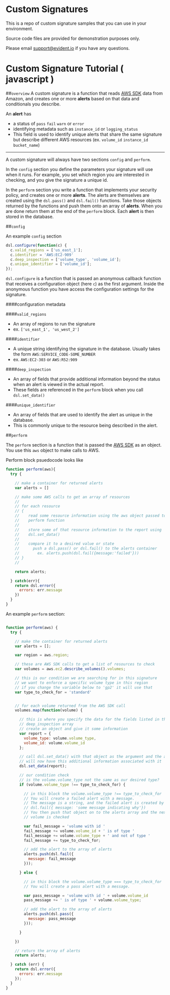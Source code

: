 # Custom Signatures

This is a repo of custom signature samples that you can use in your environment.

Source code files are provided for demonstration purposes only.

Please email support@evident.io if you have any questions.

# Custom Signature Tutorial ( javascript )

##`overview`
A custom signature is a function that reads [AWS SDK](http://docs.aws.amazon.com/sdkforruby/api/) data from Amazon, and creates one or more __alerts__ based on that data and conditionals you describe.  

An __alert__ has
* a status of `pass` `fail` `warn` or `error`
* identifying metadata such as `instance_id` or `logging_status`
* This field is used to identify unique alerts that share the same signature but describe different AWS resources (ex. `volume_id` `instance_id` `bucket_name`)

* * *

A custom signature will always have two sections `config` and `perform`.  

In the `config` section you define the parameters your signature will use when it runs. For example, you set which region you are interested in checking, and you give the signature a unique id.

In the `perform` section you write a function that implements your security policy, and creates one or more __alerts__.  The alerts are themselves are created using the `dsl.pass()` and `dsl.fail()` functions. Take those objects returned by the functions and push them onto an array of __alerts__. When you are done return them at the end of the `perform` block.  Each __alert__ is then stored in the database.

##`config`

An example `config` section
```javascript
dsl.configure(function(c) {
  c.valid_regions = ['us_east_1'];
  c.identifier = 'AWS:EC2-909'
  c.deep_inspection = ['volume_type', 'volume_id'];
  c.unique_identifier = ['volume_id'];
});
```
`dsl.configure` is a function that is passed an anonymous callback function that receives a configuration object (here `c`) as the first argument.  Inside the anonymous function you have access the configuration settings for the signature.


####configuration metadata

####`valid_regions`
* An array of regions to run the signature
* ex. `['us_east_1', 'us_west_2']`

####`identifier`
* A unique string identifying the signature in the database. Usually takes the
form `AWS:SERVICE_CODE-SOME_NUMBER`
* ex. `AWS:EC2-303` or `AWS:R52:909`

####`deep_inspection`
* An array of fields that provide additional information beyond the status when
an alert is viewed in the actual report.  
* These fields are referenced in the `perform` block when you call
`dsl.set_data()`

####`unique_identifier`
* An array of fields that are used to identify the alert as unique in the
 database.
* This is commonly unique to the resource being described in the alert.

##`perform`

The `perform` section is a function that is passed the
 [AWS SDK](http://docs.aws.amazon.com/sdkforruby/api/) as an object.  You use
this `aws` object to make calls to AWS.  

Perform block psuedocode looks like
```javascript
function perform(aws){
  try {

    // make a container for returned alerts
    var alerts = []

    // make some AWS calls to get an array of resources
    //
    // for each resource
    // {
    //    read some resource information using the aws object passed to the
    //    perform function
    //
    //    store some of that resource information to the report using
    //    dsl.set_data()
    //
    //    compare it to a desired value or state
    //      push a dsl.pass() or dsl.fail() to the alerts container
    //        ex. alerts.push(dsl.fail({message:'failed'}))
    // }
    //

    return alerts;

  } catch(err){
    return dsl.error({
      errors: err.message
    })
  }
}
```



An example `perform` section:
```javascript

function perform(aws) {
  try {

    // make the container for returned alerts
    var alerts = [];

    var region = aws.region;

    // these are AWS SDK calls to get a list of resources to check
    var volumes = aws.ec2.describe_volumes().volumes;

    // this is our condition we are searching for in this signature
    // we want to enforce a specific volume type in this region
    // if you change the variable below to 'gp2' it will use that
    var type_to_check_for = 'standard'


    // for each volume returned from the AWS SDK call
    volumes.map(function(volume) {

      // this is where you specify the data for the fields listed in the
      // deep_inspection array
      // create an object and give it some information
      var report = {
        volume_type: volume.volume_type,
        volume_id: volume.volume_id
      };

      // call dsl.set_data() with that object as the argument and the alert
      // will now have this additional information associated with it
      dsl.set_data(report);

      // our condition check
      // is the volume.volume_type not the same as our desired type?
      if (volume.volume_type !== type_to_check_for) {

        // in this block the volume.volume_type !== type_to_check_for
        // You will create a failed alert with a message.
        // The message is a string, and the failed alert is created by calling
        // dsl.fail({ message: 'some message indicating why'})
        // You then push that object on to the alerts array and the next
        // volume is checked

        var fail_message = 'volume with id '
        fail_message += volume.volume_id + ' is of type '
        fail_message += volume.volume_type + ' and not of type '
        fail_message += type_to_check_for;

        // add the alert to the array of alerts
        alerts.push(dsl.fail({
          message: fail_message
        }));

      } else {

        // in this block the volume.volume_type === type_to_check_for
        // You will create a pass alert with a message.

        var pass_message = 'volume with id ' + volume.volume_id
        pass_message += ' is of type ' + volume.volume_type;

        // add the alert to the array of alerts
        alerts.push(dsl.pass({
          message: pass_message
        }));

      }

    })

    // return the array of alerts
    return alerts;

  } catch (err) {
    return dsl.error({
      errors: err.message
    });
  }
}
```
